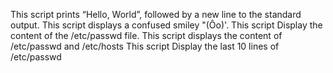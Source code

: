 This script prints “Hello, World”, followed by a new line to the standard output.
This script  displays a confused smiley "(Ôo)'.
This script Display the content of the /etc/passwd file.
This script displays the content of /etc/passwd and /etc/hosts
This script Display the last 10 lines of /etc/passwd
